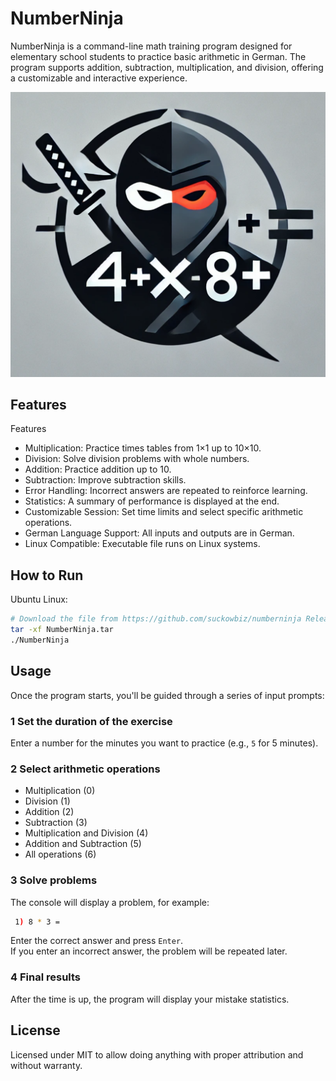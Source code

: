 # NumberNinja

NumberNinja is a command-line math training program designed for elementary school students to practice basic arithmetic in German. The program supports addition, subtraction, multiplication, and division, offering a customizable and interactive experience.

![NumberNinja](./numberninja.png)

## Features

Features

- Multiplication: Practice times tables from 1×1 up to 10×10.
- Division: Solve division problems with whole numbers.
- Addition: Practice addition up to 10.
- Subtraction: Improve subtraction skills.
- Error Handling: Incorrect answers are repeated to reinforce learning.
- Statistics: A summary of performance is displayed at the end.
- Customizable Session: Set time limits and select specific arithmetic operations.
- German Language Support: All inputs and outputs are in German.
- Linux Compatible: Executable file runs on Linux systems.

## How to Run

Ubuntu Linux:

```bash
# Download the file from https://github.com/suckowbiz/numberninja Releases.
tar -xf NumberNinja.tar
./NumberNinja
```

## Usage

Once the program starts, you'll be guided through a series of input prompts:

### 1 Set the duration of the exercise

Enter a number for the minutes you want to practice (e.g., `5` for 5 minutes).


### 2️ Select arithmetic operations

- Multiplication (0)
- Division (1)
- Addition (2)
- Subtraction (3)
- Multiplication and Division (4)
- Addition and Subtraction (5)
- All operations (6)


### 3️ Solve problems

The console will display a problem, for example:

```bash
 1) 8 * 3 =  
```

Enter the correct answer and press `Enter`.  
If you enter an incorrect answer, the problem will be repeated later.

### 4 Final results

After the time is up, the program will display your mistake statistics.

## License

Licensed under MIT to allow doing anything with proper attribution and without warranty.
